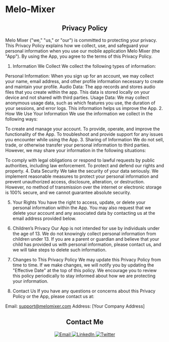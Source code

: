 # Melo-Mixer
<h2 align="center">Privacy Policy</h2>

<p align="left"> Melo Mixer ("we," "us," or "our") is committed to protecting your privacy. This Privacy Policy explains how we collect, use, and safeguard your personal information when you use our mobile application Melo Mixer (the "App"). By using the App, you agree to the terms of this Privacy Policy.

1. Information We Collect
We collect the following types of information:

Personal Information: When you sign up for an account, we may collect your name, email address, and other profile information necessary to create and maintain your profile.
Audio Data: The app records and stores audio files that you create within the app. This data is stored locally on your device and not shared with third parties.
Usage Data: We may collect anonymous usage data, such as which features you use, the duration of your sessions, and error logs. This information helps us improve the App.
2. How We Use Your Information
We use the information we collect in the following ways:

To create and manage your account.
To provide, operate, and improve the functionality of the App.
To troubleshoot and provide support for any issues you encounter while using the App.
3. Sharing of Information
We do not sell, trade, or otherwise transfer your personal information to third parties. However, we may share your information in the following situations:

To comply with legal obligations or respond to lawful requests by public authorities, including law enforcement.
To protect and defend our rights and property.
4. Data Security
We take the security of your data seriously. We implement reasonable measures to protect your personal information and prevent unauthorized access, disclosure, alteration, or destruction. However, no method of transmission over the internet or electronic storage is 100% secure, and we cannot guarantee absolute security.

5. Your Rights
You have the right to access, update, or delete your personal information within the App. You may also request that we delete your account and any associated data by contacting us at the email address provided below.

6. Children’s Privacy
Our App is not intended for use by individuals under the age of 13. We do not knowingly collect personal information from children under 13. If you are a parent or guardian and believe that your child has provided us with personal information, please contact us, and we will take steps to delete such information.

7. Changes to This Privacy Policy
We may update this Privacy Policy from time to time. If we make changes, we will notify you by updating the "Effective Date" at the top of this policy. We encourage you to review this policy periodically to stay informed about how we are protecting your information.

8. Contact Us
If you have any questions or concerns about this Privacy Policy or the App, please contact us at:

Email: support@melomixer.com
Address: [Your Company Address]
</p>


<h2 align="center">Contact Me</h2>

<p align="center">
  <a href="mailto:randymesso@gmail.com">
    <img src="https://img.shields.io/badge/Email-D14836?style=for-the-badge&logo=gmail&logoColor=white" alt="Email" />
  </a>
  <a href="https://www.linkedin.com/in/randy-messo">
    <img src="https://img.shields.io/badge/LinkedIn-0077B5?style=for-the-badge&logo=linkedin&logoColor=white" alt="LinkedIn" />
  </a>
  <a href="https://twitter.com/swiftlyrandy">
    <img src="https://img.shields.io/badge/Twitter-1DA1F2?style=for-the-badge&logo=twitter&logoColor=white" alt="Twitter" />
  </a>
</p>
